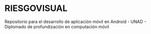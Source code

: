 # RIESGOVISUAL
Repositorio para el desarrollo de aplicación móvil en Android - UNAD - Diplomado de profundización en computación móvil
